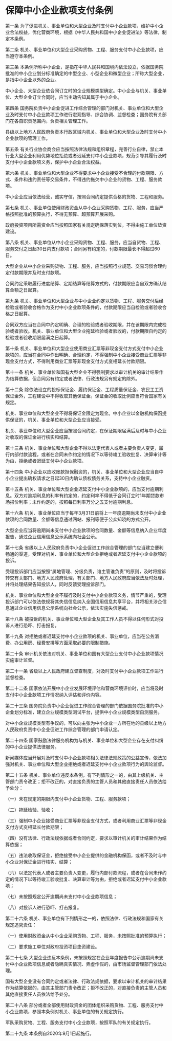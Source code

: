 # 保障中小企业款项支付条例

<!-- INFO END -->

第一条 为了促进机关、事业单位和大型企业及时支付中小企业款项，维护中小企业合法权益，优化营商环境，根据《中华人民共和国中小企业促进法》等法律，制定本条例。

第二条 机关、事业单位和大型企业采购货物、工程、服务支付中小企业款项，应当遵守本条例。

第三条 本条例所称中小企业，是指在中华人民共和国境内依法设立，依据国务院批准的中小企业划分标准确定的中型企业、小型企业和微型企业；所称大型企业，是指中小企业以外的企业。

中小企业、大型企业依合同订立时的企业规模类型确定。中小企业与机关、事业单位、大型企业订立合同时，应当主动告知其属于中小企业。

第四条 国务院负责中小企业促进工作综合管理的部门对机关、事业单位和大型企业及时支付中小企业款项工作进行宏观指导、综合协调、监督检查；国务院有关部门在各自职责范围内，负责相关管理工作。

县级以上地方人民政府负责本行政区域内机关、事业单位和大型企业及时支付中小企业款项的管理工作。

第五条 有关行业协会商会应当按照法律法规和组织章程，完善行业自律，禁止本行业大型企业利用优势地位拒绝或者迟延支付中小企业款项，规范引导其履行及时支付中小企业款项义务，保护中小企业合法权益。

第六条 机关、事业单位和大型企业不得要求中小企业接受不合理的付款期限、方式、条件和违约责任等交易条件，不得违约拖欠中小企业的货物、工程、服务款项。

中小企业应当依法经营，诚实守信，按照合同约定提供合格的货物、工程和服务。

第七条 机关、事业单位使用财政资金从中小企业采购货物、工程、服务，应当严格按照批准的预算执行，不得无预算、超预算开展采购。

政府投资项目所需资金应当按照国家有关规定确保落实到位，不得由施工单位垫资建设。

第八条 机关、事业单位从中小企业采购货物、工程、服务，应当自货物、工程、服务交付之日起30日内支付款项；合同另有约定的，付款期限最长不得超过60日。

大型企业从中小企业采购货物、工程、服务，应当按照行业规范、交易习惯合理约定付款期限并及时支付款项。

合同约定采取履行进度结算、定期结算等结算方式的，付款期限应当自双方确认结算金额之日起算。

第九条 机关、事业单位和大型企业与中小企业约定以货物、工程、服务交付后经检验或者验收合格作为支付中小企业款项条件的，付款期限应当自检验或者验收合格之日起算。

合同双方应当在合同中约定明确、合理的检验或者验收期限，并在该期限内完成检验或者验收。机关、事业单位和大型企业拖延检验或者验收的，付款期限自约定的检验或者验收期限届满之日起算。

第十条 机关、事业单位和大型企业使用商业汇票等非现金支付方式支付中小企业款项的，应当在合同中作出明确、合理约定，不得强制中小企业接受商业汇票等非现金支付方式，不得利用商业汇票等非现金支付方式变相延长付款期限。

第十一条 机关、事业单位和国有大型企业不得强制要求以审计机关的审计结果作为结算依据，但合同另有约定或者法律、行政法规另有规定的除外。

第十二条 除依法设立的投标保证金、履约保证金、工程质量保证金、农民工工资保证金外，工程建设中不得收取其他保证金。保证金的收取比例应当符合国家有关规定。

机关、事业单位和大型企业不得将保证金限定为现金。中小企业以金融机构保函提供保证的，机关、事业单位和大型企业应当接受。

机关、事业单位和大型企业应当按照合同约定，在保证期限届满后及时与中小企业对收取的保证金进行核实和结算。

第十三条 机关、事业单位和大型企业不得以法定代表人或者主要负责人变更，履行内部付款流程，或者在合同未作约定的情况下以等待竣工验收批复、决算审计等为由，拒绝或者迟延支付中小企业款项。

第十四条 中小企业以应收账款担保融资的，机关、事业单位和大型企业应当自中小企业提出确权请求之日起30日内确认债权债务关系，支持中小企业融资。

第十五条 机关、事业单位和大型企业迟延支付中小企业款项的，应当支付逾期利息。双方对逾期利息的利率有约定的，约定利率不得低于合同订立时1年期贷款市场报价利率；未作约定的，按照每日利率万分之五支付逾期利息。

第十六条 机关、事业单位应当于每年3月31日前将上一年度逾期尚未支付中小企业款项的合同数量、金额等信息通过网站、报刊等便于公众知晓的方式公开。

大型企业应当将逾期尚未支付中小企业款项的合同数量、金额等信息纳入企业年度报告，通过企业信用信息公示系统向社会公示。

第十七条 省级以上人民政府负责中小企业促进工作综合管理的部门应当建立便利畅通的渠道，受理对机关、事业单位和大型企业拒绝或者迟延支付中小企业款项的投诉。

受理投诉部门应当按照“属地管理、分级负责，谁主管谁负责”的原则，及时将投诉转交有关部门、地方人民政府处理，有关部门、地方人民政府应当依法及时处理，并将处理结果告知投诉人，同时反馈受理投诉部门。

机关、事业单位和大型企业不履行及时支付中小企业款项义务，情节严重的，受理投诉部门可以依法依规将其失信信息纳入全国信用信息共享平台，并将相关涉企信息通过企业信用信息公示系统向社会公示，依法实施失信惩戒。

第十八条 被投诉的机关、事业单位和大型企业及其工作人员不得以任何形式对投诉人进行恐吓、打击报复。

第十九条 对拒绝或者迟延支付中小企业款项的机关、事业单位，应当在公务消费、办公用房、经费安排等方面采取必要的限制措施。

第二十条 审计机关依法对机关、事业单位和国有大型企业支付中小企业款项情况实施审计监督。

第二十一条 省级以上人民政府建立督查制度，对及时支付中小企业款项工作进行监督检查。

第二十二条 国家依法开展中小企业发展环境评估和营商环境评价时，应当将及时支付中小企业款项工作情况纳入评估和评价内容。

第二十三条 国务院负责中小企业促进工作综合管理的部门依据国务院批准的中小企业划分标准，建立企业规模类型测试平台，提供中小企业规模类型自测服务。

对中小企业规模类型有争议的，可以向主张为中小企业一方所在地的县级以上地方人民政府负责中小企业促进工作综合管理的部门申请认定。

第二十四条 国家鼓励法律服务机构为与机关、事业单位和大型企业存在支付纠纷的中小企业提供法律服务。

新闻媒体应当开展对及时支付中小企业款项相关法律法规政策的公益宣传，依法加强对机关、事业单位和大型企业拒绝或者迟延支付中小企业款项行为的舆论监督。

第二十五条 机关、事业单位违反本条例，有下列情形之一的，由其上级机关、主管部门责令改正；拒不改正的，对直接负责的主管人员和其他直接责任人员依法给予处分：

（一）未在规定的期限内支付中小企业货物、工程、服务款项；

（二）拖延检验、验收；

（三）强制中小企业接受商业汇票等非现金支付方式，或者利用商业汇票等非现金支付方式变相延长付款期限；

（四）没有法律、行政法规依据或者合同约定，要求以审计机关的审计结果作为结算依据；

（五）违法收取保证金，拒绝接受中小企业提供的金融机构保函，或者不及时与中小企业对保证金进行核实、结算；

（六）以法定代表人或者主要负责人变更，履行内部付款流程，或者在合同未作约定的情况下以等待竣工验收批复、决算审计等为由，拒绝或者迟延支付中小企业款项；

（七）未按照规定公开逾期尚未支付中小企业款项信息；

（八）对投诉人进行恐吓、打击报复。

第二十六条 机关、事业单位有下列情形之一的，依照法律、行政法规和国家有关规定追究责任：

（一）使用财政资金从中小企业采购货物、工程、服务，未按照批准的预算执行；

（二）要求施工单位对政府投资项目垫资建设。

第二十七条 大型企业违反本条例，未按照规定在企业年度报告中公示逾期尚未支付中小企业款项信息或者隐瞒真实情况、弄虚作假的，由市场监督管理部门依法处理。

国有大型企业没有合同约定或者法律、行政法规依据，要求以审计机关的审计结果作为结算依据的，由其主管部门责令改正；拒不改正的，对直接负责的主管人员和其他直接责任人员依法给予处分。

第二十八条 部分或者全部使用财政资金的团体组织采购货物、工程、服务支付中小企业款项，参照本条例对机关、事业单位的有关规定执行。

军队采购货物、工程、服务支付中小企业款项，按照军队的有关规定执行。

第二十九条 本条例自2020年9月1日起施行。